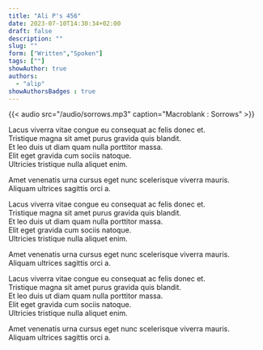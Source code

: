 ```yaml
---
title: "Ali P's 456"
date: 2023-07-10T14:30:34+02:00
draft: false
description: ""
slug: ""
form: ["Written","Spoken"]
tags: [""]
showAuthor: true
authors:
  - "alip"
showAuthorsBadges : true
---
```


{{< audio src="/audio/sorrows.mp3" caption="Macroblank : Sorrows" >}}

Lacus viverra vitae congue eu consequat ac felis donec et. \
Tristique magna sit amet purus gravida quis blandit. \
Et leo duis ut diam quam nulla porttitor massa.\
Elit eget gravida cum sociis natoque.\
Ultricies tristique nulla aliquet enim.

Amet venenatis urna cursus eget nunc scelerisque viverra mauris. \
Aliquam ultrices sagittis orci a.

Lacus viverra vitae congue eu consequat ac felis donec et. \
Tristique magna sit amet purus gravida quis blandit. \
Et leo duis ut diam quam nulla porttitor massa.\
Elit eget gravida cum sociis natoque.\
Ultricies tristique nulla aliquet enim.

Amet venenatis urna cursus eget nunc scelerisque viverra mauris. \
Aliquam ultrices sagittis orci a.

Lacus viverra vitae congue eu consequat ac felis donec et. \
Tristique magna sit amet purus gravida quis blandit. \
Et leo duis ut diam quam nulla porttitor massa.\
Elit eget gravida cum sociis natoque.\
Ultricies tristique nulla aliquet enim.

Amet venenatis urna cursus eget nunc scelerisque viverra mauris. \
Aliquam ultrices sagittis orci a.
